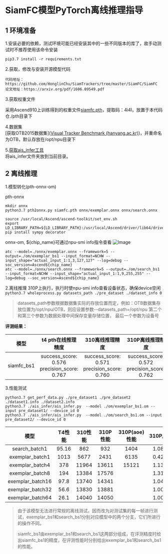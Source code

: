 # SiamFC模型PyTorch离线推理指导

## 1 环境准备 

1.安装必要的依赖，测试环境可能已经安装其中的一些不同版本的库了，故手动测试时不推荐使用该命令安装  

```
pip3.7 install -r requirements.txt  
```

2.获取，修改与安装开源模型代码  
```
代码地址：https://github.com/HonglinChu/SiamTrackers/tree/master/SiamFC/SiamFC   
论文地址：https://arxiv.org/pdf/1606.09549.pdf
```
3.获取权重文件  

采用Ascend910上训练得到的权重文件[siamfc.pth](https://pan.baidu.com/s/1N3Igj4ZgntjRevsGA5xOTQ)，提取码：4i4l，放置于本代码仓./pth目录下

4.数据集     
[获取OTB2015数据集]([Visual Tracker Benchmark (hanyang.ac.kr)](http://cvlab.hanyang.ac.kr/tracker_benchmark/datasets.html))，并重命名为OTB，默认存放在/opt/npu目录下

5.[获取ais_infer工具]( https://gitee.com/ascend/tools/tree/master/ais-bench_workload/tool/ais_infer)  
将ais_infer文件夹放到当前目录。

## 2 离线推理 

1.模型转化(pth-onnx-om)

pth-onnx
```
mkdir onnx
python3.7 pth2onnx.py siamfc.pth onnx/exemplar.onnx onnx/search.onnx

source /usr/local/Ascend/ascend-toolkit/set_env.sh
export LD_LIBRARY_PATH=${LD_LIBRARY_PATH}:/usr/local/Ascend/driver/lib64/driver/
pip install sympy decorator
```

onnx-om, ${chip_name}可通过npu-smi info指令查看
![Image](https://gitee.com/ascend/ModelZoo-PyTorch/raw/master/ACL_PyTorch/images/310P3.png)
```
atc --model=./onnx/exemplar.onnx --framework=5 --output=./om/exemplar_bs1 --input_format=NCHW --input_shape="actual_input_1:1,3,127,127" --log=debug --soc_version=Ascend${chip_name}
atc --model=./onnx/search.onnx --framework=5 --output=./om/search_bs1 --input_format=NCHW --input_shape="actual_input_1:1,9,255,255" --log=debug --soc_version=Ascend${chip_name}
```
2.离线推理
310P上执行，执行时使npu-smi info查看设备状态，确保device空闲  
```python3.7 wholeprocess.py datasets_path ./pre_dataset ./dataset_info 0```

> datasets_path参数根据数据集实际的存放位置而定，例如：OTB数据集存放位置为/opt/npu/OTB，则应设置参数--datasets_path=/opt/npu
> 第二个和第三个参数为数据处理中间保存变量存储位置， 最后一个参数为设备号

 **评测结果：**   

|    模型    |            t4 pth在线推理精度            |            310离线推理精度            |            310P离线推理精度            |
| :--------: | :------------------------------------------: | :------------------------------------------: | :------------------------------------------: |
| siamfc_bs1 | success_score: 0.576 precision_score: 0.767 | success_score: 0.571 precision_score: 0.760 | success_score: 0.572 precision_score: 0.762 |

3.性能测试
```
python3.7 get_perf_data.py ./pre_dataset1 ./pre_dataset2 ./dataset1.info ./dataset2.info
python3.7 ./ais_infer/ais_infer.py  --model ./om/exemplar_bs1.om --input pre_dataset1/ --device_id 0
python3.7 ./ais_infer/ais_infer.py  --model ./om/search_bs1.om --input pre_dataset2/ --device_id 0
```

| 模型 | T4性能 | 310性能 | 310P性能 | 310P(aoe)性能 | 310P/310 | 310P/T4 | 310P(aoe)/310 | 310P(aoe)/T4 |
| :------: | :------: | :------: | :------: | :------: | :------: | :------: |:------: | :------: |
| search_batch1| 95.16 | 862 | 932 | 1404 | 1.0812 | 9.7840| 1.6287 | 14.7541 |
| exemplar_batch1 | 1013 | 5677 | 2431 | 6135 | 0.4282 | 2.3998 | 1.0806| 6.0562|
| exemplar_batch4 | 378 | 11964| 13611| 15121| 1.1376| 36.0079| 1.2638| 40.0026|
| exemplar_batch8 | 194 | 13384| 17576|  | 1.3132| 90.5979| | |
| exemplar_batch16 | 97.8 | 13740| 14341|  | 1.0437| 146.6359| | |
| exemplar_batch32 | 56.6 | 13830| 13881|  | 1.0036| 245.2473| | |
| exemplar_batch64 | 26.1 | 14040| 14050|  | 1.0007| 538.3141| | |

> 由于该模型无法进行常规的离线测试，因而改为对测试集的每一帧进行测试，exemplar_bs1和search_bs1分别对应模型中的两个分支，它们所进行的操作不同。
>
> siamfc_bs1由exemplar_bs1和search_bs1这两部分组成，在评测精度时给出siamfc_bs1的精度，在评测性能时分别给出exemplar_bs1和search_bs1的性能。


